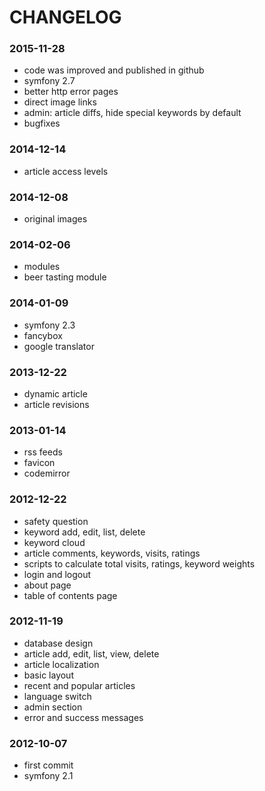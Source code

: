 # CHANGELOG

### 2015-11-28
* code was improved and published in github
* symfony 2.7
* better http error pages
* direct image links
* admin: article diffs, hide special keywords by default
* bugfixes

### 2014-12-14
* article access levels

### 2014-12-08
* original images

### 2014-02-06
* modules
* beer tasting module

### 2014-01-09
* symfony 2.3
* fancybox
* google translator

### 2013-12-22
* dynamic article
* article revisions

### 2013-01-14
* rss feeds
* favicon
* codemirror

### 2012-12-22
* safety question
* keyword add, edit, list, delete
* keyword cloud
* article comments, keywords, visits, ratings
* scripts to calculate total visits, ratings, keyword weights
* login and logout
* about page
* table of contents page

### 2012-11-19
* database design
* article add, edit, list, view, delete
* article localization
* basic layout
* recent and popular articles
* language switch
* admin section
* error and success messages

### 2012-10-07
* first commit
* symfony 2.1
